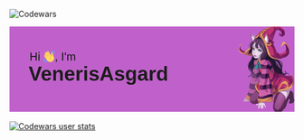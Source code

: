 ![Codewars](https://www.codewars.com/users/VenerisAsgard-main/badges/large)


<img src="https://github.com/VenerisAsgard/VenerisAsgard/blob/main/header.png" alt="Фотокарточка">


[![Codewars user stats](https://github.r2v.ch/codewars?user=VenerisAsgard-main&top_languages=true&hide_clan=true&theme=gradient)](https://www.codewars.com/users/VenerisAsgard-main)
